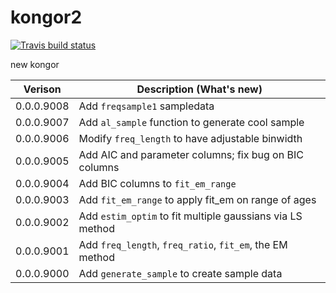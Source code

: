 # kongor2

<!-- badges: start -->
  [![Travis build status](https://travis-ci.com/akimanabe/kongor2.svg?branch=master)](https://travis-ci.com/akimanabe/kongor2)
  <!-- badges: end -->

new kongor

| Verison | Description (What's new) |
| ---- | ----|
| 0.0.0.9008 | Add `freqsample1` sampledata |
| 0.0.0.9007 | Add `al_sample` function to generate cool sample |
| 0.0.0.9006 | Modify `freq_length` to have adjustable binwidth |
| 0.0.0.9005 | Add AIC and parameter columns; fix bug on BIC columns |
| 0.0.0.9004 | Add BIC columns to `fit_em_range` |
| 0.0.0.9003 | Add `fit_em_range` to apply fit_em on range of ages |
| 0.0.0.9002 | Add `estim_optim` to fit multiple gaussians via LS method |
| 0.0.0.9001 | Add `freq_length`, `freq_ratio`, `fit_em`, the EM method |
| 0.0.0.9000 | Add `generate_sample` to create sample data |



